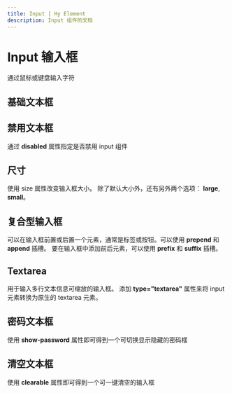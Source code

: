 ```yaml
---
title: Input | Hy Element
description: Input 组件的文档
---
```


# Input 输入框
通过鼠标或键盘输入字符

## 基础文本框

<preview path="../demo/Input/Basic.vue" title="基础文本框" description="Input 基础文本框"></preview>

## 禁用文本框

通过 **disabled** 属性指定是否禁用 input 组件


<preview path="../demo/Input/Disable.vue" title="禁用文本框" description="Input 禁用文本框"></preview>

## 尺寸
使用 size 属性改变输入框大小。 除了默认大小外，还有另外两个选项： **large**, **small**。

<preview path="../demo/Input/Size.vue" title="不同尺寸文本框" description="不同尺寸文本框"></preview>


## 复合型输入框

可以在输入框前置或后置一个元素，通常是标签或按钮。可以使用 **prepend** 和 **append** 插槽。
要在输入框中添加前后元素，可以使用 **prefix** 和 **suffix** 插槽。

<preview path="../demo/Input/Combo.vue" title="复合型输入框" description="Input 复合型输入框"></preview>

## Textarea

用于输入多行文本信息可缩放的输入框。 添加 **type="textarea"** 属性来将 input 元素转换为原生的 textarea 元素。

<preview path="../demo/Input/Textarea.vue" title="Textarea" description="Textarea"></preview>

## 密码文本框

使用 **show-password** 属性即可得到一个可切换显示隐藏的密码框

<preview path="../demo/Input/Password.vue" title="密码文本框" description="Input 密码文本框"></preview>

## 清空文本框

使用 **clearable** 属性即可得到一个可一键清空的输入框


<preview path="../demo/Input/Clear.vue" title="清空文本框" description="Input 清空文本框"></preview>
